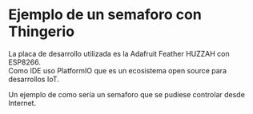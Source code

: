 # Ejemplo de un semaforo con Thingerio

La placa de desarrollo utilizada es la Adafruit Feather HUZZAH con ESP8266.  
Como IDE uso PlatformIO que es un ecosistema open source para desarrollos IoT.  

Un ejemplo de como sería un semaforo que se pudiese controlar desde Internet.


